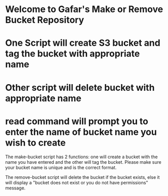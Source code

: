 # Welcome to Gafar's Make or Remove Bucket Repository

# One Script will create S3 bucket and tag the bucket with appropriate name

# Other script will delete bucket with appropriate name

# read command will prompt you to enter the name of bucket name you wish to create 

The make-bucket script has 2 functions: one will create a bucket with the name you have entered and the other will tag the bucket. Please make sure your bucket name is unique and is the correct format.

The remove-bucket script will delete the bucket if the bucket exists, else it will display a "bucket does not exist or you do not have permissions" message.
